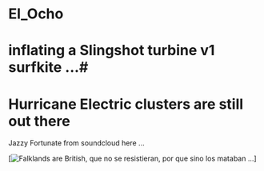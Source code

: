 # El_Ocho

# inflating a Slingshot turbine v1 surfkite ...#
# Hurricane Electric clusters are still out there #

Jazzy Fortunate from soundcloud here ... 

[![Falklands are British, que no se resistieran, por que sino los mataban ... 
](https://raw.githubusercontent.com/rgarro/El_Ocho/main/elLocho.PNG)]


